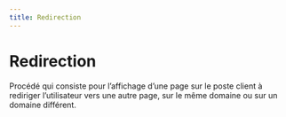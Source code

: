 ```yaml
---
title: Redirection
---
```


# Redirection


Procédé qui consiste pour l’affichage d’une page sur le poste client à rediriger l’utilisateur vers une autre page, sur le même domaine ou sur un domaine différent.
